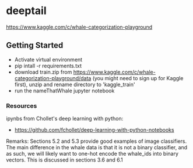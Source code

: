 # deeptail

https://www.kaggle.com/c/whale-categorization-playground

## Getting Started
- Activate virtual environment
- pip intall -r requirements.txt
- download train.zip from https://www.kaggle.com/c/whale-categorization-playground/data (you might need to sign up for Kaggle first), unzip and rename directory to 'kaggle_train' 
- run the nameThatWhale jupyter notebook




### Resources

ipynbs from Chollet's deep learning with python:
- https://github.com/fchollet/deep-learning-with-python-notebooks

Remarks: Sections 5.2 and 5.3 provide good examples of image classifiers. The main difference in the whale data is that it is not a binary classifier, and as such, we will likely want to one-hot encode the whale_ids into binary vectors. This is discussed in sections 3.6 and 6.1
